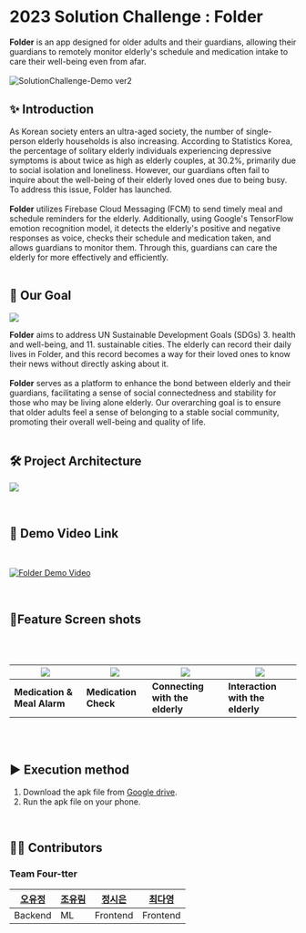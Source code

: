 # **2023 Solution Challenge : Folder**
**Folder** is an app designed for older adults and their guardians, allowing their guardians to remotely monitor elderly's schedule and medication intake to care their well-being even from afar.
<br><br>
![SolutionChallenge-Demo ver2](https://media.discordapp.net/attachments/1114839224361955328/1114883280685252618/SolutionChallenge-Demo_ver2.png?ex=65f6d877&is=65e46377&hm=b88ef6fd517afbb617047ce5bb8c307b3d88f6f62341365ecb4abf64c06907a7&=&format=webp&quality=lossless&width=1440&height=810)


## ✨ **Introduction**

As Korean society enters an ultra-aged society, the number of single-person elderly households is also increasing. According to Statistics Korea, the percentage of solitary elderly individuals experiencing depressive symptoms is about twice as high as elderly couples, at 30.2%, primarily due to social isolation and loneliness. However, our guardians often fail to inquire about the well-being of their elderly loved ones due to being busy. To address this issue, Folder has launched. <br><br>
**Folder** utilizes Firebase Cloud Messaging (FCM) to send timely meal and schedule reminders for the elderly. Additionally, using Google's TensorFlow emotion recognition model, it detects the elderly's positive and negative responses as voice, checks their schedule and medication taken, and allows guardians to monitor them. Through this, guardians can care the elderly for more effectively and efficiently.
<br><br>

## 🎯 **Our Goal**

![](https://i.ibb.co/pWFrbZr/our-goal.png)

**Folder** aims to address UN Sustainable Development Goals (SDGs) 3. health and well-being, and 11. sustainable cities. The elderly can record their daily lives in Folder, and this record becomes a way for their loved ones to know their news without directly asking about it. 
<br><br>
**Folder** serves as a platform to enhance the bond between elderly and their guardians, facilitating a sense of social connectedness and stability for those who may be living alone elderly. Our overarching goal is to ensure that older adults feel a sense of belonging to a stable social community, promoting their overall well-being and quality of life.
<br>
<br>

## 🛠 **Project Architecture**


![](https://media.discordapp.net/attachments/1060472903793123353/1091251096619585587/folder_.png?ex=65f3edc7&is=65e178c7&hm=57f9e39a28401c22fa5feb573875c479dbdc5497f1dd2a9cf5139045b2e31c78&=&format=webp&quality=lossless&width=1479&height=855)

<br>

## 🎥 **Demo Video Link**

<br>

[![Folder Demo Video](https://media.discordapp.net/attachments/1060472903793123353/1091219521177653279/folder-youtube.jpg?ex=65f3d05f&is=65e15b5f&hm=26f8417370c9e27389d5325f6b47ce33ae536d8b4a9fbc3aee5c85f914ab2117&=&format=webp&width=1557&height=876)](https://youtu.be/ulEupCBfHxA?si=Cj3DcBJ7VYc4GQYc)

<br>


## 📱**Feature Screen shots**

<br> <br>

|<img src="https://cdn.discordapp.com/attachments/1114839224361955328/1114839531846377522/4a9595dfd36dec45.gif?ex=65f6afb9&is=65e43ab9&hm=2a84d8525a8a696a1f09c1573022cfad84351dff927740e77f21c555cf5bbd4a&">|<img src="https://media.discordapp.net/attachments/1114839224361955328/1114839531489865790/dc30a03f920bc47a.gif?ex=65f6afb9&is=65e43ab9&hm=6876b43cadcd744c9c490f9e967d8eb0e346fb450c038014891f14691e293a2e&=&width=453&height=874" >|<img src="https://cdn.discordapp.com/attachments/1114839224361955328/1114839349649997824/bee6b9e2f0221593.gif?ex=65f6af8d&is=65e43a8d&hm=0a7e36b1a243e82ed516753e4bdab7b9da1f0576ce92ee5dba452401bc6d8177&">|<img src="https://cdn.discordapp.com/attachments/1114839224361955328/1114839349238972476/9edf67f1937bfac5.gif?ex=65f6af8d&is=65e43a8d&hm=9abf08b448f17ad1b6460db37661543981b3947ca46e15fd204b73e49a7aa33c&">|
|------|------|------|------|
|**Medication & Meal Alarm**|**Medication Check**|**Connecting with the elderly**|**Interaction with the elderly**|



<br> <br>

## ▶ **Execution method**


1. Download the apk file from [Google drive](https://drive.google.com/drive/folders/18OTfTitMM3pdO9my3RkllQjLjKCHKyje). 
2. Run the apk file on your phone.


<br>

## 👩‍💻 **Contributors**

### **Team Four-tter**

|[오유정](https://github.com/ohyujeong)|[조유림](https://github.com/ofzlo)|[정시은](https://github.com/alacori)|[최다영](https://github.com/dayoung20)|
|---|---|---|---|
|Backend |ML|Frontend |Frontend|
